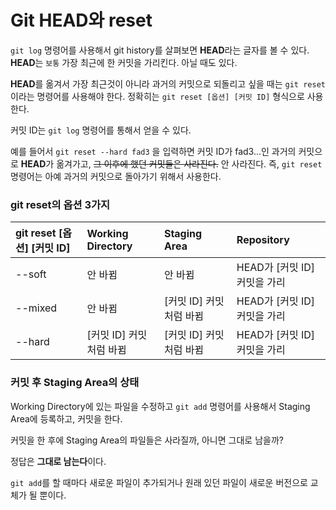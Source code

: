 # Git HEAD와 reset

`git log` 명령어를 사용해서 git history를 살펴보면 **HEAD**라는 글자를 볼 수 있다. **HEAD**는 `보통` 가장 최근에 한 커밋을 가리킨다. 아닐 때도 있다.

**HEAD**를 옮겨서 가장 최근것이 아니라 과거의 커밋으로 되돌리고 싶을 때는 `git reset` 이라는 명령어를 사용해야 한다. 정확히는 `git reset [옵션] [커밋 ID]` 형식으로 사용한다. 

커밋 ID는 `git log` 명령어를 통해서 얻을 수 있다. 

예를 들어서 `git reset --hard fad3` 을 입력하면 커밋 ID가 fad3...인 과거의 커밋으로 **HEAD**가 옮겨가고, ~~그 이후에 했던 커밋들은 사라진다.~~ 안 사라진다. 즉, `git reset` 명령어는 아예 과거의 커밋으로 돌아가기 위해서 사용한다. 

### git reset의 옵션 3가지 

| git reset \[옵션\] \[커밋 ID\] | Working Directory | Staging Area | Repository |
| :--- | :--- | :--- | :--- |
| --soft | 안 바뀜  | 안 바뀜  | HEAD가 \[커밋 ID\] 커밋을 가리 |
| --mixed | 안 바뀜  | \[커밋 ID\] 커밋처럼 바뀜  | HEAD가 \[커밋 ID\] 커밋을 가리 |
| --hard | \[커밋 ID\] 커밋처럼 바뀜  | \[커밋 ID\] 커밋처럼 바뀜  | HEAD가 \[커밋 ID\] 커밋을 가리 |

### 커밋 후 Staging Area의 상태 

Working Directory에 있는 파일을 수정하고 `git add` 명령어를 사용해서 Staging Area에 등록하고, 커밋을 한다. 

커밋을 한 후에 Staging Area의 파일들은 사라질까, 아니면 그대로 남을까? 

정답은 **그대로 남는다**이다.

`git add`를 할 때마다 새로운 파일이 추가되거나 원래 있던 파일이 새로운 버전으로 교체가 될 뿐이다. 

